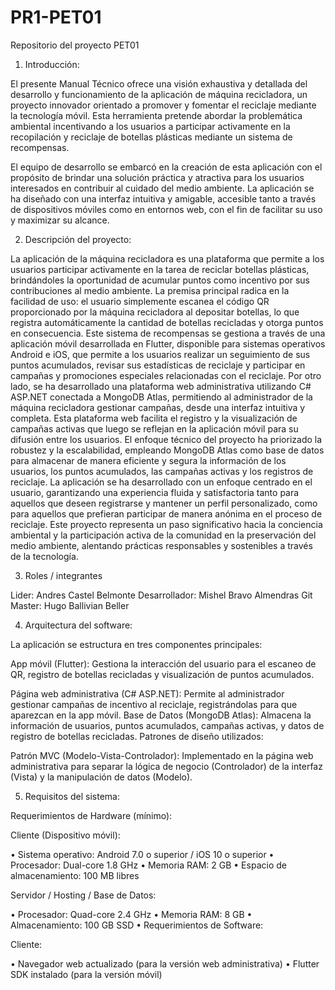 # PR1-PET01
Repositorio del proyecto PET01



1.	Introducción:

 El presente Manual Técnico ofrece una visión exhaustiva y detallada del desarrollo y funcionamiento de la aplicación de máquina recicladora, un proyecto innovador orientado a promover y fomentar el reciclaje mediante la tecnología móvil. Esta herramienta pretende abordar la problemática ambiental incentivando a los usuarios a participar activamente en la recopilación y reciclaje de botellas plásticas mediante un sistema de recompensas.

El equipo de desarrollo se embarcó en la creación de esta aplicación con el propósito de brindar una solución práctica y atractiva para los usuarios interesados en contribuir al cuidado del medio ambiente. La aplicación se ha diseñado con una interfaz intuitiva y amigable, accesible tanto a través de dispositivos móviles como en entornos web, con el fin de facilitar su uso y maximizar su alcance.


2.	Descripción del proyecto:

La aplicación de la máquina recicladora es una plataforma que permite a los usuarios participar activamente en la tarea de reciclar botellas plásticas, brindándoles la oportunidad de acumular puntos como incentivo por sus contribuciones al medio ambiente. La premisa principal radica en la facilidad de uso: el usuario simplemente escanea el código QR proporcionado por la máquina recicladora al depositar botellas, lo que registra automáticamente la cantidad de botellas recicladas y otorga puntos en consecuencia.
Este sistema de recompensas se gestiona a través de una aplicación móvil desarrollada en Flutter, disponible para sistemas operativos Android e iOS, que permite a los usuarios realizar un seguimiento de sus puntos acumulados, revisar sus estadísticas de reciclaje y participar en campañas y promociones especiales relacionadas con el reciclaje.
Por otro lado, se ha desarrollado una plataforma web administrativa utilizando C# ASP.NET conectada a MongoDB Atlas, permitiendo al administrador de la máquina recicladora gestionar campañas, desde una interfaz intuitiva y completa. Esta plataforma web facilita el registro y la visualización de campañas activas que luego se reflejan en la aplicación móvil para su difusión entre los usuarios.
El enfoque técnico del proyecto ha priorizado la robustez y la escalabilidad, empleando MongoDB Atlas como base de datos para almacenar de manera eficiente y segura la información de los usuarios, los puntos acumulados, las campañas activas y los registros de reciclaje.
La aplicación se ha desarrollado con un enfoque centrado en el usuario, garantizando una experiencia fluida y satisfactoria tanto para aquellos que deseen registrarse y mantener un perfil personalizado, como para aquellos que prefieran participar de manera anónima en el proceso de reciclaje.
Este proyecto representa un paso significativo hacia la conciencia ambiental y la participación activa de la comunidad en la preservación del medio ambiente, alentando prácticas responsables y sostenibles a través de la tecnología.




3.	Roles / integrantes

Lider: Andres Castel Belmonte
Desarrollador: Mishel Bravo Almendras
Git Master: Hugo Ballivian Beller



4.	Arquitectura del software: 

La aplicación se estructura en tres componentes principales:

App móvil (Flutter): Gestiona la interacción del usuario para el escaneo de QR, registro de botellas recicladas y visualización de puntos acumulados.

Página web administrativa (C# ASP.NET): Permite al administrador gestionar campañas de incentivo al reciclaje, registrándolas para que aparezcan en la app móvil.
Base de Datos (MongoDB Atlas): Almacena la información de usuarios, puntos acumulados, campañas activas, y datos de registro de botellas recicladas.
Patrones de diseño utilizados:

Patrón MVC (Modelo-Vista-Controlador): Implementado en la página web administrativa para separar la lógica de negocio (Controlador) de la interfaz (Vista) y la manipulación de datos (Modelo).


5.	Requisitos del sistema:

Requerimientos de Hardware (mínimo):

Cliente (Dispositivo móvil):

•	Sistema operativo: Android 7.0 o superior / iOS 10 o superior
•	Procesador: Dual-core 1.8 GHz
•	Memoria RAM: 2 GB
•	Espacio de almacenamiento: 100 MB libres


Servidor / Hosting / Base de Datos:

•	Procesador: Quad-core 2.4 GHz
•	Memoria RAM: 8 GB
•	Almacenamiento: 100 GB SSD
•	Requerimientos de Software:


Cliente:

•	Navegador web actualizado (para la versión web administrativa)
•	Flutter SDK instalado (para la versión móvil)
